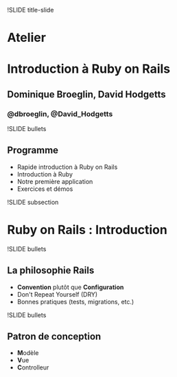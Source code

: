 !SLIDE title-slide
# Atelier
# Introduction à Ruby on Rails

## Dominique Broeglin, David Hodgetts

### @dbroeglin, @David_Hodgetts

!SLIDE bullets
## Programme

- Rapide introduction à Ruby on Rails
- Introduction à Ruby
- Notre première application
- Exercices et démos

!SLIDE subsection
# Ruby on Rails : Introduction

!SLIDE bullets
## La philosophie Rails

- __Convention__ plutôt que __Configuration__
- Don't Repeat Yourself (DRY)
- Bonnes pratiques (tests, migrations, etc.)

!SLIDE bullets
## Patron de conception

- **M**odèle
- **V**ue
- **C**ontrolleur

